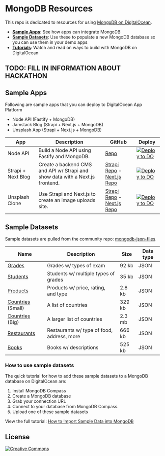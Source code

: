 # MongoDB Resources

This repo is dedicated to resources for using [MongoDB on DigitalOcean](https://www.digitalocean.com/products/managed-databases/).

- **[Sample Apps](#sample-apps)**: See how apps can integrate MongoDB
- **[Sample Datasets](#sample-datasets)**: Use these to populate a new MongoDB database so you can use them in your demo apps
- **[Tutorials](#tutorials)**: Watch and read on ways to build with MongoDB on DigitalOcean

## TODO: FILL IN INFORMATION ABOUT HACKATHON

## Sample Apps

Following are sample apps that you can deploy to DigitalOcean App Platform

- Node API (Fastify + MongoDB)
- Jamstack Blog (Strapi + Next.js + MongoDB)
- Unsplash App (Strapi + Next.js + MongoDB)

| App | Description | GitHub | Deploy |
|-----|-------------|--------|--------|
|Node API|Build a Node API using Fastify and MongoDB.|[Repo](https://github.com/do-community/node-fastify-api)|[![Deploy to DO](https://mp-assets1.sfo2.digitaloceanspaces.com/deploy-to-do/do-btn-blue.svg)](https://cloud.digitalocean.com/apps/new?repo=https://github.com/do-community/node-fastify-api/tree/master)|
|Strapi + Next Blog|Create a backend CMS and API w/ Strapi and show data with a Next.js frontend.|[Strapi Repo](https://github.com/do-community/jamstack-blog-strapi) - [Next.js Repo](https://github.com/do-community/jamstack-blog-nextjs)|[![Deploy to DO](https://mp-assets1.sfo2.digitaloceanspaces.com/deploy-to-do/do-btn-blue.svg)](https://cloud.digitalocean.com/apps/new?repo=https://github.com/chris-on-code/jamstack-blog-strapi/tree/master)
|Unsplash Clone|Use Strapi and Next.js to create an image uploads site.|[Strapi Repo](https://github.com/do-community/unsplash-clone-strapi) - [Next.js Repo](https://github.com/do-community/unsplash-clone-nextjs)|[![Deploy to DO](https://mp-assets1.sfo2.digitaloceanspaces.com/deploy-to-do/do-btn-blue.svg)](https://cloud.digitalocean.com/apps/new?repo=https://github.com/chris-on-code/unsplash-clone-strapi/tree/master)


## Sample Datasets

Sample datasets are pulled from the community repo: [mongodb-json-files](https://github.com/ozlerhakan/mongodb-json-files).

| Name | Description | Size | Data type |
|------|-------------|------|-----------|
|[Grades](/datasets/grades.json)|Grades w/ types of exam|92 kb|JSON
|[Students](/datasets/students.json)|Students w/ multiple types of grades|35 kb|JSON
|[Products](/datasets/products.json)|Products w/ price, rating, and type|2.8 kb|JSON
|[Countries](/datasets/countries-small.json) (Small)|A list of countries|329 kb|JSON
|[Countries](/datasets/countries-big.json) (Big)|A larger list of countries|2.3 mb|JSON
|[Restaurants](/datasets/restaurants.json)|Restaurants w/ type of food, address, more|666 kb|JSON
|[Books](/datasets/books.json)|Books w/ descriptions|525 kb|JSON

### How to use sample datasets

The quick tutorial for how to add these sample datasets to a MongoDB database on DigitalOcean are:

1. Install MongoDB Compass
1. Create a MongoDB database
1. Grab your connection URL
1. Connect to your database from MongoDB Compass
1. Upload one of these sample datasets

View the full tutorial: [How to Import Sample Data into MongoDB](/tutorial.md)

## License

[![Creative Commons](https://i.creativecommons.org/p/zero/1.0/88x31.png)](https://creativecommons.org/publicdomain/zero/1.0/)
